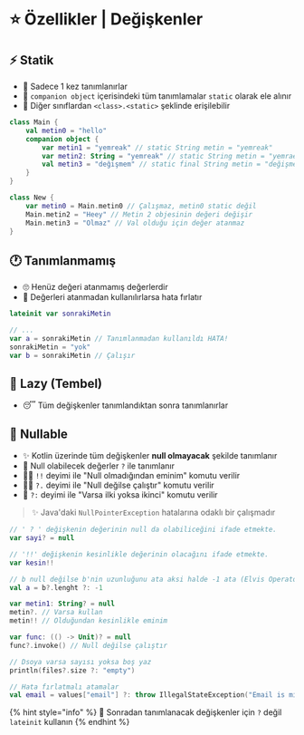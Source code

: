 # ⭐ Özellikler \| Değişkenler

## ⚡ Statik

* 🦄 Sadece 1 kez tanımlanırlar
* 🌇 `companion object` içerisindeki tüm tanımlamalar `static` olarak ele alınır
* 🐣 Diğer sınıflardan `<class>.<static>` şeklinde erişilebilir

```kotlin
class Main {
    val metin0 = "hello"
    companion object {
        var metin1 = "yemreak" // static String metin = "yemreak"
        var metin2: String = "yemreak" // static String metin = "yemraek"
        val metin3 = "değişmem" // static final String metin = "değişmem"
    }
}

class New {
    var metin0 = Main.metin0 // Çalışmaz, metin0 static değil
    Main.metin2 = "Heey" // Metin 2 objesinin değeri değişir
    Main.metin3 = "Olmaz" // Val olduğu için değer atanmaz
} 
```

## 🕐 Tanımlanmamış

* 🙄 Henüz değeri atanmamış değerlerdir
* 🐞 Değerleri atanmadan kullanılırlarsa hata fırlatır

```kotlin
lateinit var sonrakiMetin

// ... 
var a = sonrakiMetin // Tanımlanmadan kullanıldı HATA!
sonrakiMetin = "yok"
var b = sonrakiMetin // Çalışır
```

## 🦥 Lazy \(Tembel\)

* 😴 Tüm değişkenler tanımlandıktan sonra tanımlanırlar

## 🐥 Nullable

* ✨ Kotlin üzerinde tüm değişkenler **null olmayacak** şekilde tanımlanır
* 🌌 Null olabilecek değerler `?` ile tanımlanır
* 👨‍💼 `!!` deyimi ile "Null olmadığından eminim" komutu verilir
* 👮‍♂️ `?.` deyimi ile "Null değilse çalıştır" komutu verilir
* 🧐 `?:` deyimi ile "Varsa ilki yoksa ikinci" komutu verilir

> ✨ Java'daki `NullPointerException` hatalarına odaklı bir çalışmadır

```kotlin
// ' ? ' değişkenin değerinin null da olabiliceğini ifade etmekte.
var sayi? = null

// '!!' değişkenin kesinlikle değerinin olacağını ifade etmekte.
var kesin!!             

// b null değilse b'nin uzunluğunu ata aksi halde -1 ata (Elvis Operator)
val a = b?.lenght ?: -1 

var metin1: String? = null
metin?. // Varsa kullan
metin!! // Olduğundan kesinlikle eminim

var func: (() -> Unit)? = null
func?.invoke() // Null değilse çalıştır

// Dsoya varsa sayısı yoksa boş yaz
println(files?.size ?: "empty")

// Hata fırlatmalı atamalar
val email = values["email"] ?: throw IllegalStateException("Email is missing!")
```

{% hint style="info" %}
📢 Sonradan tanımlanacak değişkenler için `?` değil `lateinit` kullanın
{% endhint %}

